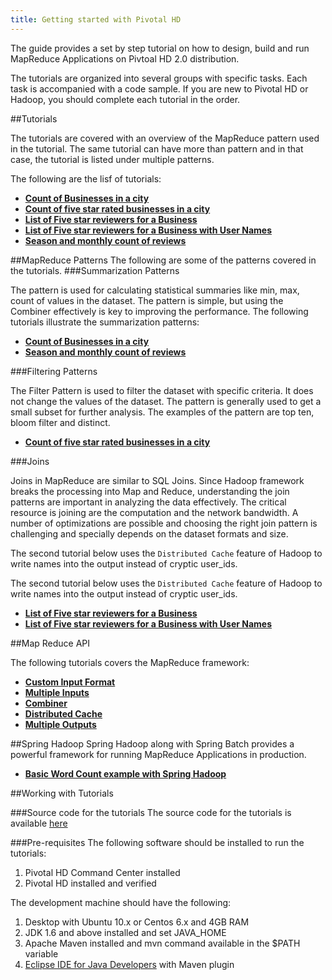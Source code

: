 ```yaml
---
title: Getting started with Pivotal HD
---
```


The guide provides a set by step tutorial on how to design, build and run MapReduce Applications on Pivtoal HD 2.0 distribution.

The tutorials are organized into several groups with specific tasks. Each task is accompanied with a code sample.
If you are new to Pivotal HD or Hadoop, you should complete each tutorial in the order.

##Tutorials

The tutorials are covered with an overview of the MapReduce pattern used in the tutorial. The same tutorial can have more than pattern and in that case, the tutorial is listed under multiple patterns.

The following are the lisf of tutorials:

* **[Count of Businesses in a city](getting-started/map-reduce-java/count-businesses-in-city.html)**
* **[Count of five star rated businesses in a city](getting-started/map-reduce-java/count-city-fivestar-businesses.html)**
* **[List of Five star reviewers for a Business](getting-started/map-reduce-java/list-fivestar-reviewers-business.html)**
* **[List of Five star reviewers for a Business with User Names](getting-started/map-reduce-java/list-fivestar-reviewers-business-with-usernames.html)**
* **[Season and monthly count of reviews](getting-started/map-reduce-java/count-businesses-reviews-season.html)**

##MapReduce Patterns
The following are some of the patterns covered in the tutorials.
###Summarization Patterns

The  pattern is used for calculating statistical summaries like min, max, count of values in the dataset. The pattern is simple, but using the Combiner effectively is key to improving the performance. The following tutorials illustrate the summarization patterns:

* **[Count of Businesses in a city](getting-started/map-reduce-java/count-businesses-in-city.html)**
* **[Season and monthly count of reviews](getting-started/map-reduce-java/count-businesses-reviews-season.html)**

###Filtering Patterns

The Filter Pattern is used to filter the dataset with specific criteria. It does not change the values of the dataset. The pattern is generally used to get a small subset for further analysis. The examples of the pattern are top ten, bloom filter and distinct.

* **[Count of five star rated businesses in a city](getting-started/map-reduce-java/count-city-fivestar-businesses.html)**

###Joins

Joins in MapReduce are similar to SQL Joins. Since Hadoop framework breaks the processing into Map and Reduce, understanding the join patterns are important in analyzing the data effectively. The critical resource is joining are the computation and the network bandwidth. A number of optimizations are possible and choosing the right join pattern is challenging and specially depends on the dataset formats and size.

The second tutorial below uses the `Distributed Cache` feature of Hadoop to write names into the output instead of cryptic user_ids.

The second tutorial below uses the `Distributed Cache` feature of Hadoop to write names into the output instead of cryptic user_ids.

* **[List of Five star reviewers for a Business](getting-started/map-reduce-java/list-fivestar-reviewers-business.html)**
* **[List of Five star reviewers for a Business with User Names](getting-started/map-reduce-java/list-fivestar-reviewers-business-with-usernames.html)**


##Map Reduce API

The following tutorials covers the MapReduce framework:

* **[Custom Input Format](getting-started/map-reduce-java/count-businesses-in-city.html)**
* **[Multiple Inputs](getting-started/map-reduce-java/count-city-fivestar-businesses.html)**
* **[Combiner](getting-started/map-reduce-java/count-businesses-reviews-season.html)**
* **[Distributed Cache](getting-started/map-reduce-java/list-fivestar-reviewers-business-with-usernames.html)**
* **[Multiple Outputs](getting-started/map-reduce-java/count-businesses-reviews-season.html)**

##Spring Hadoop
Spring Hadoop along with Spring Batch provides a powerful framework for running MapReduce Applications in production.

* **[Basic Word Count example with Spring Hadoop](getting-started/spring-data-hadoop/wordcount_with_spring_hadoop.html)**

##Working with Tutorials

###Source code for the tutorials
The source code for the tutorials is available [here](https://github.com/rajdeepd/pivotal-samples.git)

###Pre-requisites
The following software should be installed to run the tutorials:

1. Pivotal HD Command Center installed
2. Pivotal HD installed and verified

The development machine should have the following:

1. Desktop with Ubuntu 10.x or Centos 6.x and 4GB RAM
3. JDK 1.6 and above installed and set JAVA_HOME
3. Apache Maven installed and mvn command available in the $PATH variable
4. [Eclipse IDE for Java Developers](http://www.eclipse.org/downloads/packages/eclipse-ide-java-developers/junos) with Maven plugin

